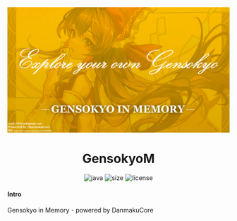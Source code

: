 <div align=center>
  <img src="docs/img/bg.jpg"  alt="[BG](docs/img/bg.jpg)"/>
  <h1 align="center">GensokyoM</h1> 
</div>
<div align=center>
  <img src="https://img.shields.io/badge/java-1.8.0-red" alt="java">
  <img src="https://img.shields.io/github/languages/code-size/IAXRetailer/GensokyoM" alt="size">
  <img src="https://img.shields.io/github/license/IAXRetailer/GensokyoM" alt="license">
</div>

#### Intro

Gensokyo in Memory - powered by DanmakuCore

